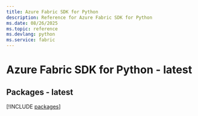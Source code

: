 ```yaml
---
title: Azure Fabric SDK for Python
description: Reference for Azure Fabric SDK for Python
ms.date: 08/26/2025
ms.topic: reference
ms.devlang: python
ms.service: fabric
---
```

# Azure Fabric SDK for Python - latest
## Packages - latest
[!INCLUDE [packages](fabric-index.md)]